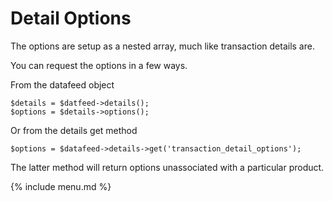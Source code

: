 # Detail Options

The options are setup as a nested array, much like transaction details are.

You can request the options in a few ways.

From the datafeed object

```
$details = $datfeed->details();
$options = $details->options();
```

Or from the details get method

```
$options = $datafeed->details->get('transaction_detail_options');
```
The latter method will return options unassociated with a particular product.

{% include menu.md %}
